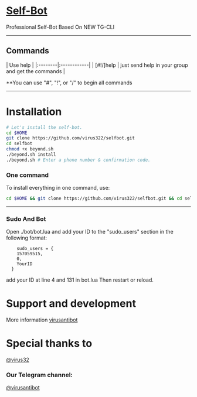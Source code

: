 # [Self-Bot](https://telegram.me/virusantibot)

Professional Self-Bot Based On NEW TG-CLI


* * *

## Commands

| Use help |
|:--------|:------------|
| [#!/]help | just send help in your group and get the commands |

**You can use "#", "!", or "/" to begin all commands

* * *

# Installation

```sh
# Let's install the self-bot.
cd $HOME
git clone https://github.com/virus322/selfbot.git
cd selfbot
chmod +x beyond.sh
./beyond.sh install
./beyond.sh # Enter a phone number & confirmation code.
```
### One command
To install everything in one command, use:
```sh
cd $HOME && git clone https://github.com/virus322/selfbot.git && cd selfbot && chmod +x beyond.sh && ./beyond.sh install && ./beyond.sh
```

* * *

### Sudo And Bot

Open ./bot/bot.lua and add your ID to the "sudo_users" section in the following format:
```
    sudo_users = {
    157059515,
    0,
    YourID
  }
```
add your ID at line 4 and 131 in bot.lua
Then restart or reload.

# Support and development

More information [virusantibot](https://telegram.me/virusantibot)

# Special thanks to
[@virus32](https://telegram.me/virus32)


### Our Telegram channel:

[@virusantibot](https://telegram.me/virusantibot)
